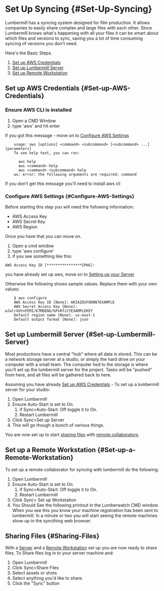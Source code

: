 # Set Up Syncing {#Set-Up-Syncing}

Lumbermill has a syncing system designed for film production.  It allows companies to easily share
complex and large files with each other.  Since Lumbermill knows what's happening with all your files it can be smart
about which files and versions to sync, saving you a lot of time consuming syncing of versions you don't need.

Here's the Basic Steps.

1) [Set up AWS Credentials](#Set-up-AWS-Credentials)
2) [Set up Lumbermill Server](#Set-up-Lumbermill-Server)
3) [Set up Remote Workstation](#Set-up-a-Remote-Workstation)

## Set up AWS Credentials {#Set-up-AWS-Credentials}

### Ensure AWS CLI is installed

1) Open a CMD Window
2) type 'aws' and hit enter
    

If you got this message - move on to [Configure AWS Settings](#Configure-AWS-Settings)

```
    usage: aws [options] <command> <subcommand> [<subcommand> ...] [parameters]
    To see help text, you can run:

      aws help
      aws <command> help
      aws <command> <subcommand> help
    ws: error: the following arguments are required: command
```
    
If you don't get this message you'll need to install aws cli 

### Configure AWS Settings {#Configure-AWS-Settings}

Before starting this step you will need the following information:
* AWS Access Key
* AWS Secret Key
* AWS Region

Once you have that you can move on.

1) Open a cmd window
2) type 'aws configure'
3) if you see something like this:

```
AWS Access Key ID [****************IPHG]:
```
    
you have already set up aws, move on to [Setting up your Server](#Set-up-Lumbermill-Server)
    
Otherwise the following shows sample values. Replace them with your own values:

```
    $ aws configure
    AWS Access Key ID [None]: AKIAIOSFODNN7EXAMPLE
    AWS Secret Access Key [None]: wJalrXUtnFEMI/K7MDENG/bPxRfiCYEXAMPLEKEY
    Default region name [None]: us-east-1
    Default output format [None]: json
```


## Set up Lumbermill Server {#Set-up-Lumbermill-Server}

Most productions have a central "hub" where all data is stored.  This can be a network storage server at a studio, or simply the hard drive on your computer with a small team.  The computer tied to the storage is where you'll set up the lumbermill server for the project. Tasks will be "pushed" from here, and all files will be gathered back to here. 

Assuming you have already [Set up AWS Credentials](#Set-up-AWS-Credentials) - To set up a lumbermill server for your studio:

1) Open Lumbermill
1) Ensure Auto-Start is set to On. 
    1) if Sync>Auto-Start: Off toggle it to On.
    1) Restart Lumbermill
1) Click Sync>Set up Server
1) This will go though a bunch of various things.

You are now set up to start [sharing files](#Sharing-Files) with [remote collaborators](#Set-up-a-Remote-Workstation). 


## Set up a Remote Workstation {#Set-up-a-Remote-Workstation}

To set up a remote collaborator for syncing with lumbermill do the following:

1) Open Lumbermill
1) Ensure Auto-Start is set to On. 
    1) if Sync>Auto-Start: Off toggle it to On.
    1) Restart Lumbermill
2) Click Sync> Set up Workstation
1) You Should See the following printout in the Lumberwatch CMD window.  When you see this you know your machine registration has been sent to lumbermill.  In a minute or two you will start seeing the remote machines show up in the syncthing web browser.


## Sharing Files {#Sharing-Files}

With a [Server](#Set-up-Lumbermill-Server) and a [Remote Workstation](#Set-up-a-Remote-Workstation) set up you are now ready to share files.  To Share files log in to your server machine and:

1) Open Lumbermill
2) Click Sync>Share Files
3) Select assets or shots
4) Select anything you'd like to share.
5) Click the "Sync" button
